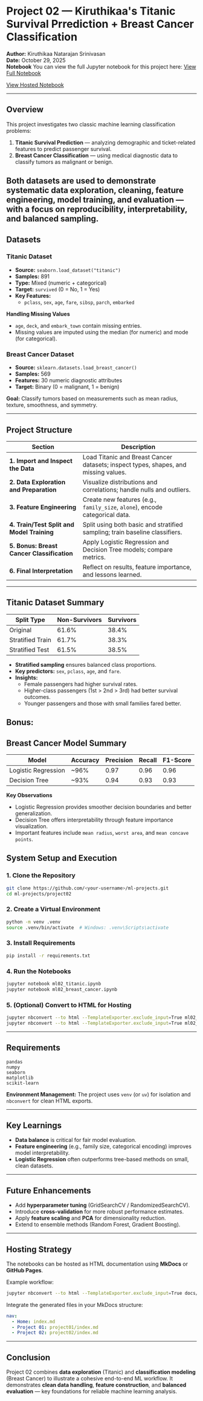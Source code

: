 # Project 02 — Kiruthikaa's Titanic Survival Prrediction + Breast Cancer Classification

**Author:** Kiruthikaa Natarajan Srinivasan  
**Date:** October 29, 2025  
**Notebook**
You can view the full Jupyter notebook for this project here:
<a href="https://github.com/Kiruthikaa251/applied-ml-kiruthikaa/blob/main/project02/project02.ipynb" target="_blank">View Full Notebook</a>

<a href="project02/project02.html" target="_blank">View Hosted Notebook</a>

---

## Overview

This project investigates two classic machine learning classification problems:

1. **Titanic Survival Prediction** — analyzing demographic and ticket-related features to predict passenger survival.
2. **Breast Cancer Classification** — using medical diagnostic data to classify tumors as malignant or benign.

Both datasets are used to demonstrate systematic data exploration, cleaning, feature engineering, model training, and evaluation — with a focus on **reproducibility**, **interpretability**, and **balanced sampling**.
---

## Datasets

### Titanic Dataset
- **Source:** `seaborn.load_dataset("titanic")`  
- **Samples:** 891  
- **Type:** Mixed (numeric + categorical)  
- **Target:** `survived` (0 = No, 1 = Yes)  
- **Key Features:**
  - `pclass`, `sex`, `age`, `fare`, `sibsp`, `parch`, `embarked`

**Handling Missing Values**
- `age`, `deck`, and `embark_town` contain missing entries.
- Missing values are imputed using the median (for numeric) and mode (for categorical).

### Breast Cancer Dataset
- **Source:** `sklearn.datasets.load_breast_cancer()`
- **Samples:** 569  
- **Features:** 30 numeric diagnostic attributes  
- **Target:** Binary (0 = malignant, 1 = benign)

**Goal:** Classify tumors based on measurements such as mean radius, texture, smoothness, and symmetry.

---

## Project Structure

| Section | Description |
|----------|--------------|
| **1. Import and Inspect the Data** | Load Titanic and Breast Cancer datasets; inspect types, shapes, and missing values. |
| **2. Data Exploration and Preparation** | Visualize distributions and correlations; handle nulls and outliers. |
| **3. Feature Engineering** | Create new features (e.g., `family_size`, `alone`), encode categorical data. |
| **4. Train/Test Split and Model Training** | Split using both basic and stratified sampling; train baseline classifiers. |
| **5. Bonus: Breast Cancer Classification** | Apply Logistic Regression and Decision Tree models; compare metrics. |
| **6. Final Interpretation** | Reflect on results, feature importance, and lessons learned. |

---

## Titanic Dataset Summary

| Split Type | Non-Survivors | Survivors |
|-------------|----------------|------------|
| Original | 61.6% | 38.4% |
| Stratified Train | 61.7% | 38.3% |
| Stratified Test | 61.5% | 38.5% |

- **Stratified sampling** ensures balanced class proportions.
- **Key predictors:** `sex`, `pclass`, `age`, and `fare`.
- **Insights:**
  - Female passengers had higher survival rates.
  - Higher-class passengers (1st > 2nd > 3rd) had better survival outcomes.
  - Younger passengers and those with small families fared better.
## Bonus:
## Breast Cancer Model Summary

| Model | Accuracy | Precision | Recall | F1-Score |
|--------|-----------|------------|----------|-----------|
| Logistic Regression | ~96% | 0.97 | 0.96 | 0.96 |
| Decision Tree | ~93% | 0.94 | 0.93 | 0.93 |

**Key Observations**
- Logistic Regression provides smoother decision boundaries and better generalization.
- Decision Tree offers interpretability through feature importance visualization.
- Important features include `mean radius`, `worst area`, and `mean concave points`.


## System Setup and Execution

### 1. Clone the Repository
```bash
git clone https://github.com/<your-username>/ml-projects.git
cd ml-projects/project02
````

### 2. Create a Virtual Environment

```bash
python -m venv .venv
source .venv/bin/activate  # Windows: .venv\Scripts\activate
```

### 3. Install Requirements

```bash
pip install -r requirements.txt
```

### 4. Run the Notebooks

```bash
jupyter notebook ml02_titanic.ipynb
jupyter notebook ml02_breast_cancer.ipynb
```

### 5. (Optional) Convert to HTML for Hosting

```bash
jupyter nbconvert --to html --TemplateExporter.exclude_input=True ml02_titanic.ipynb
jupyter nbconvert --to html --TemplateExporter.exclude_input=True ml02_breast_cancer.ipynb
```

---

## Requirements

```
pandas
numpy
seaborn
matplotlib
scikit-learn
```

**Environment Management:**
The project uses `venv` (or `uv`) for isolation and `nbconvert` for clean HTML exports.

---

## Key Learnings

* **Data balance** is critical for fair model evaluation.
* **Feature engineering** (e.g., family size, categorical encoding) improves model interpretability.
* **Logistic Regression** often outperforms tree-based methods on small, clean datasets.

---

## Future Enhancements

* Add **hyperparameter tuning** (GridSearchCV / RandomizedSearchCV).
* Introduce **cross-validation** for more robust performance estimates.
* Apply **feature scaling** and **PCA** for dimensionality reduction.
* Extend to ensemble methods (Random Forest, Gradient Boosting).

---

## Hosting Strategy

The notebooks can be hosted as HTML documentation using **MkDocs** or **GitHub Pages**.

Example workflow:

```bash
jupyter nbconvert --to html --TemplateExporter.exclude_input=True docs/project02/ml02_kiruthikaa.ipynb
```

Integrate the generated files in your MkDocs structure:

```yaml
nav:
  - Home: index.md
  - Project 01: project01/index.md
  - Project 02: project02/index.md
```

---

## Conclusion

Project 02 combines **data exploration** (Titanic) and **classification modeling** (Breast Cancer) to illustrate a cohesive end-to-end ML workflow.
It demonstrates **clean data handling**, **feature construction**, and **balanced evaluation** — key foundations for reliable machine learning analysis.

<!-- Rebuild after unpublishing -->

```
